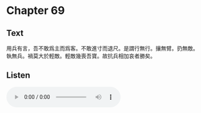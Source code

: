 # Chapter 69

## Text

用兵有言，吾不敢爲主而爲客。不敢進寸而退尺。是謂行無行。攘無臂。扔無敵。執無兵。禍莫大於輕敵。輕敵幾喪吾寶。故抗兵相加哀者勝矣。

## Listen

<audio controls>
  <source src="./generated_audio/daodejing_69.wav" type="audio/wav">
  Your browser does not support the audio element.
</audio>
